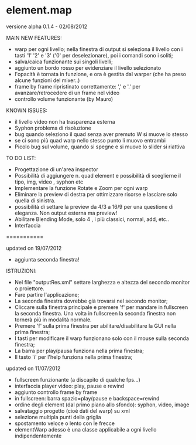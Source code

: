 element.map
===========

versione alpha 0.1.4 - 02/08/2012

MAIN NEW FEATURES:

- warp per ogni livello; nella finestra di output si seleziona il livello con i tasti '1' '2' e '3' ('0' per deselezionare), poi i comandi sono i soliti;
- salva/caica funzionante sui singoli livelli;
- aggiunto un bordo rosso per evidenziare il livello selezionato
- l'opacità è tornata in funzione, e ora è gestita dal warper (che ha preso alcune funzioni del mixer..)
- frame by frame ripristinato correttamente: ',' e '.' per avanzare/retrocedere di un frame nel video
- controllo volume funzionante (by Mauro)

KNOWN ISSUES:

- il livello video non ha trasparenza esterna
- Syphon problema di risoluzione 
- bug quando seleziono il quad senza aver premuto W si muove lo stesso
- se ci sono più quad warp nello stesso punto li muovo entrambi
- Picolo bug sul volume, quando si spegne e si muove lo slider si riattiva

TO DO LIST:

- Progettazione di un'area inspector
- Possibilità di aggiungere n. quad element e possibilità di sceglierne il tipo, img, video , syphon etc
- Implementare la funzione Rotate e Zoom per ogni warp
- Eliminare la preview di destra per ottimizzare risorse e lasciare solo quella di sinistra.
- possibilità di settare la preview da 4/3 a 16/9 per una questione di eleganza. Non output esterna ma preview!
- Abilitare Blending Mode, solo 4 , i più classici, normal, add, etc..
- Interfaccia

===========


updated on 19/07/2012

- aggiunta seconda finestra!

ISTRUZIONI:

- Nel file "outputRes.xml" settare larghezza e altezza del secondo monitor o proiettore. 
- Fare partire l'applicazione;
- La seconda finestra dovrebbe già trovarsi nel secondo monitor;
- Cliccare sulla finestra principale e premere 'f' per mandare in fullscreen la seconda finestra. Una volta in fullscreen la seconda finestra non tornerà più in modalità normale.
- Premere 'f' sulla prima finestra per abilitare/disabilitare la GUI nella prima finestra;
- I tasti per modificare il warp funzionano solo con il mouse sulla seconda finestra;
- La barra per play/pausa funziona nella prima finestra;
- Il tasto 'i' per l'help funziona nella prima finestra;

updated on 11/07/2012

- fullscreen funzionante (a discapito di qualche fps...)
- interfaccia player video: play, pause e rewind
- aggiunto controllo frame by frame 
- in fullscreen: barra spazio=play/pause e backspace=rewind
- ordine degli element (dal primo piano allo sfondo): syphon, video, image
- salvataggio progetto (cioè dati del warp) su xml
- selezione multipla punti della griglia
- spostamento veloce o lento con le frecce
- elementWarp adesso è una classe applicabile a ogni livello indipendentemente
 
